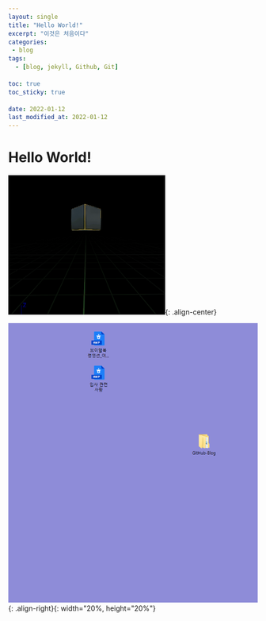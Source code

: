 ```yaml
---
layout: single
title: "Hello World!"
excerpt: "이것은 처음이다"
categories:
 - blog
tags:
  - [blog, jekyll, Github, Git]

toc: true
toc_sticky: true

date: 2022-01-12
last_modified_at: 2022-01-12
---
```


# Hello World!

![giftest](/Images/NS_Floating&Spinning2.gif){: .align-center}

![pngtest](/Images/test.png){: .align-right}{: width="20%, height="20%"}
